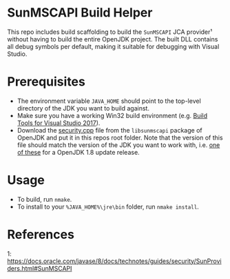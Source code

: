 # SunMSCAPI Build Helper
This repo includes build scaffolding to build the `SunMSCAPI` JCA provider¹ without having to build the entire OpenJDK project. The built DLL contains all debug symbols per default, making it suitable for debugging with Visual Studio.

# Prerequisites
* The environment variable `JAVA_HOME` should point to the top-level directory of the JDK you want to build against.
* Make sure you have a working Win32 build environment (e.g. [Build Tools for Visual Studio 2017](https://visualstudio.microsoft.com/downloads/)).
* Download the [security.cpp](http://hg.openjdk.java.net/jdk/jdk/file/tip/src/jdk.crypto.mscapi/windows/native/libsunmscapi/security.cpp) file from the `libsunmscapi` package of OpenJDK and put it in this repos root folder. Note that the version of this file should match the version of the JDK you want to work with, i.e. [one of these](http://hg.openjdk.java.net/jdk8u/jdk8u/tags) for a OpenJDK 1.8 update release.

# Usage
* To build, run `nmake`.
* To install to your `%JAVA_HOME%\jre\bin` folder, run `nmake install`.

# References
1: https://docs.oracle.com/javase/8/docs/technotes/guides/security/SunProviders.html#SunMSCAPI